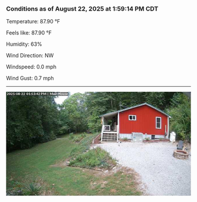 ### Conditions as of August 22, 2025 at 1:59:14 PM CDT 

Temperature: 87.90 &deg;F

Feels like: 87.90 &deg;F

Humidity: 63%

Wind Direction: NW

Windspeed: 0.0 mph

Wind Gust: 0.7 mph

---

<img src="./images/latest.jpeg"/>

